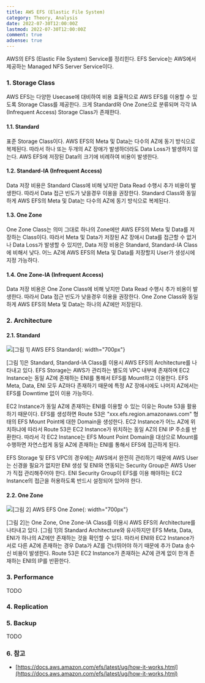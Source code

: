 ```yaml
---
title: AWS EFS (Elastic File System)
category: Theory, Analysis
date: 2022-07-30T12:00:00Z
lastmod: 2022-07-30T12:00:00Z
comment: true
adsense: true
---
```


AWS의 EFS (Elastic File System) Service를 정리힌다. EFS Service는 AWS에서 제공하는 Managed NFS Server Service이다.

### 1. Storage Class

AWS EFS는 다양한 Usecase에 대비하여 비용 효율적으로 AWS EFS를 이용할 수 있도록 Storage Class를 제공한다. 크게 Standard와 One Zone으로 분류되며 각각 IA (Infrequent Access) Storage Class가 존재한다.

#### 1.1. Standard

표준 Storage Class이다. AWS EFS의 Meta 및 Data는 다수의 AZ에 동기 방식으로 복제된다. 따라서 하나 또는 두개의 AZ 장애가 발생하더라도 Data Loss가 발생하지 않는다. AWS EFS에 저장된 Data의 크기에 비례하여 비용이 발생한다.

#### 1.2. Standard-IA (Infrequent Access)

Data 저장 비용은 Standard Class에 비해 낮지만 Data Read 수행시 추가 비용이 발생한다. 따라서 Data 접근 빈도가 낮을경우 이용을 권장한다. Standard Class와 동일하게 AWS EFS의 Meta 및 Data는 다수의 AZ에 동기 방식으로 복제된다.

#### 1.3. One Zone

One Zone Class는 의미 그대로 하나의 Zone에만 AWS EFS의 Meta 및 Data를 저장하는 Class이다. 따라서 Meta 및 Data가 저장된 AZ 장애시 Data를 접근할 수 없거나 Data Loss가 발생할 수 있지만, Data 저장 비용은 Standard, Standard-IA Class에 비해서 낮다. 어느 AZ에 AWS EFS의 Meta 및 Data를 저장할지 User가 생성시에 지정 가능하다.

#### 1.4. One Zone-IA (Infrequent Access)

Data 저장 비용은 One Zone Class에 비해 낮지만 Data Read 수행시 추가 비용이 발생한다. 따라서 Data 접근 빈도가 낮을경우 이용을 권장한다. One Zone Class와 동일하게 AWS EFS의 Meta 및 Data는 하나의 AZ에만 저장된다.

### 2. Architecture

#### 2.1. Standard

![[그림 1] AWS EFS Standard]({{site.baseurl}}/images/theory_analysis/AWS_EFS/AWS_EFS_Standard.PNG){: width="700px"}

[그림 1]은 Standard, Standard-IA Class를 이용시 AWS EFS의 Architecture를 나타내고 있다. EFS Storage는 AWS가 관리하는 별도의 VPC 내부에 존재하며 EC2 Instance는 동일 AZ에 존재하는 ENI를 통해서 EFS를 Mount하고 이용한다. EFS Meta, Data, ENI 모두 AZ마다 존재하기 때문에 특정 AZ 장애시에도 나머지 AZ에서는 EFS를 Downtime 없이 이용 가능하다.

EC2 Instance가 동일 AZ에 존재하는 ENI를 이용할 수 있는 이유는 Route 53을 활용하기 때문이다. EFS를 생성하면 Route 53은 "xxx.efs.region.amazonaws.com" 형태의 EFS Mount Point에 대한 Domain을 생성한다. EC2 Instance가 어느 AZ에 위치하냐에 따라서 Route 53은 EC2 Instance가 위치하는 동일 AZ의 ENI IP 주소를 반환한다. 따라서 각 EC2 Instance는 EFS Mount Point Domain을 대상으로 Mount를 수행하면 자연스럽게 동일 AZ에 존재하는 ENI를 통해서 EFS에 접근하게 된다.

EFS Storage 및 EFS VPC의 경우에는 AWS에서 완전히 관리하기 때문에 AWS User는 신경쓸 필요가 없지만 ENI 생성 및 ENI와 연동되는 Security Group은 AWS User가 직접 관리해주어야 한다. ENI Security Group이 EFS를 이용 해야하는 EC2 Instance의 접근을 허용하도록 반드시 설정되어 있어야 한다.

#### 2.2. One Zone

![[그림 2] AWS EFS One Zone]({{site.baseurl}}/images/theory_analysis/AWS_EFS/AWS_EFS_One-Zone.PNG){: width="700px"}

[그림 2]는 One Zone, One Zone-IA Class를 이용시 AWS EFS의 Architecture를 나타내고 있다. [그림 1]의 Standard Architecture와 유사하지만 EFS Meta, Data, ENI가 하나의 AZ에만 존재하는 것을 확인할 수 있다. 따라서 ENI와 EC2 Instance가 서로 다른 AZ에 존재하는 경우 Data가 AZ를 건너뛰어야 하기 때문에 추가 Data 송수신 비용이 발생한다. Route 53은 EC2 Instance가 존재하는 AZ에 관계 없이 한개 존재하는 ENI의 IP를 반환한다.

### 3. Performance

TODO

### 4. Replication

### 5. Backup

TODO

### 6. 참고

* [https://docs.aws.amazon.com/efs/latest/ug/how-it-works.html](https://docs.aws.amazon.com/efs/latest/ug/how-it-works.html)